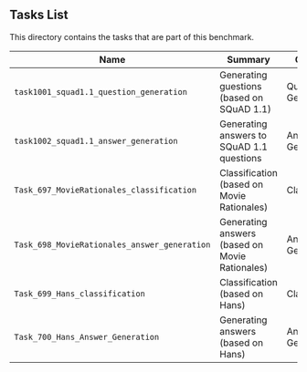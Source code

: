 ## Tasks List 

This directory contains the tasks that are part of this benchmark. 


Name | Summary | Category
---- | ----------- | --------
`task1001_squad1.1_question_generation` | Generating guestions (based on SQuAD 1.1) | Question Generation  
`task1002_squad1.1_answer_generation` | Generating answers to SQuAD 1.1 questions | Answer Generation
`Task_697_MovieRationales_classification` | Classification (based on Movie Rationales) | Classification
`Task_698_MovieRationales_answer_generation` | Generating answers (based on Movie Rationales) | Answer Generation
`Task_699_Hans_classification` | Classification (based on Hans) | Classification
`Task_700_Hans_Answer_Generation` | Generating answers (based on Hans) | Answer Generation



